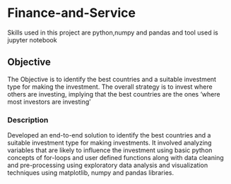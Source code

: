 # Finance-and-Service
Skills used in this project are python,numpy and pandas and tool used is jupyter notebook
## Objective
The Objective is to identify the best countries and a suitable investment type for making the
investment. The overall strategy is to invest where others are investing, implying that the best
countries are the ones ‘where most investors are investing’
### Description
Developed an end-to-end solution to identify the best countries and a suitable investment type for making investments. It 
involved analyzing variables that are likely to influence the investment using basic python concepts of for-loops and user defined functions along with data cleaning and pre-processing using exploratory data analysis and visualization techniques 
using matplotlib, numpy and pandas libraries.
